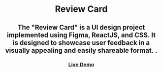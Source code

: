 <h1 align='center'> Review Card </h1>

<h2 align='center'> The "Review Card" is a UI design project implemented using Figma, ReactJS, and CSS. It is designed to showcase user feedback in a visually appealing and easily shareable format. . </h2>

<h3 align='center'><a href='https://review-card-mms.vercel.app/'>Live Demo</a></h3>
